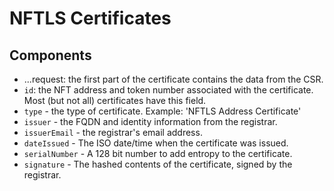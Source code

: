 # NFTLS Certificates

## Components
- ...request: the first part of the certificate contains the data from the CSR.
- `id`: the NFT address and token number associated with the certificate. Most (but not all) certificates have this field.
- `type` - the type of certificate. Example: 'NFTLS Address Certificate'
- `issuer` - the FQDN and identity information from the registrar.
- `issuerEmail` - the registrar's email address.
- `dateIssued` - The ISO date/time when the certificate was issued.
- `serialNumber` - A 128 bit number to add entropy to the certificate.
- `signature` - The hashed contents of the certificate, signed by the registrar.
